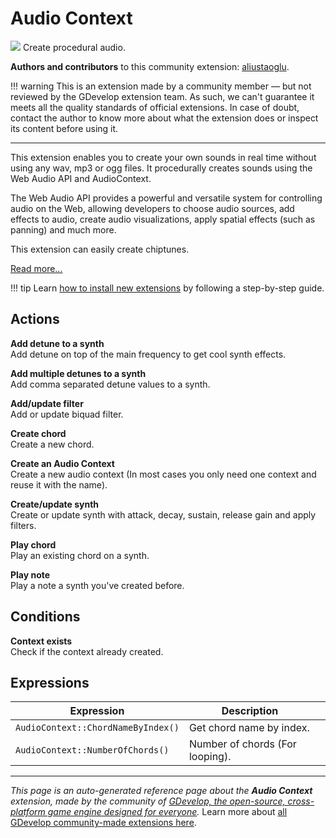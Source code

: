 # Audio Context

<img src="https://asset-resources.gdevelop.io/public-resources/Icons/Glyphster Pack/Master/SVG/Music/308ee40b08fc7798832654e3ab95d1df6a66bfb8e7aae0a19697e120449931d0_Music_speaker_audio_sound.svg" class="extension-icon"></img>
Create procedural audio.

**Authors and contributors** to this community extension: [aliustaoglu](https://gd.games/aliustaoglu).

!!! warning
    This is an extension made by a community member — but not reviewed
    by the GDevelop extension team. As such, we can't guarantee it
    meets all the quality standards of official extensions. In case of
    doubt, contact the author to know more about what the extension
    does or inspect its content before using it.

---

This extension enables you to create your own sounds in real time without using any wav, mp3 or ogg files. It procedurally creates sounds using the Web Audio API and AudioContext.

The Web Audio API provides a powerful and versatile system for controlling audio on the Web, allowing developers to choose audio sources, add effects to audio, create audio visualizations, apply spatial effects (such as panning) and much more.

This extension can easily create chiptunes.

[Read more...](https://aliustaoglu.itch.io/audiocontext-gdevelop-extension)

!!! tip
    Learn [how to install new extensions](/gdevelop5/extensions/search) by following a step-by-step guide.

## Actions

**Add detune to a synth**  
Add detune on top of the main frequency to get cool synth effects.

**Add multiple detunes to a synth**  
Add comma separated detune values to a synth.

**Add/update filter**  
Add or update biquad filter.

**Create chord**  
Create a new chord.

**Create an Audio Context**  
Create a new audio context (In most cases you only need one context and reuse it with the name).

**Create/update synth**  
Create or update synth with attack, decay, sustain, release gain and apply filters.

**Play chord**  
Play an existing chord on a synth.

**Play note**  
Play a note a synth you've created before.

## Conditions

**Context exists**  
Check if the context already created.

## Expressions

| Expression | Description |  |
|-----|-----|-----|
| `AudioContext::ChordNameByIndex()` | Get chord name by index. ||
| `AudioContext::NumberOfChords()` | Number of chords (For looping). ||

---

*This page is an auto-generated reference page about the **Audio Context** extension, made by the community of [GDevelop, the open-source, cross-platform game engine designed for everyone](https://gdevelop.io/).* Learn more about [all GDevelop community-made extensions here](/gdevelop5/extensions).